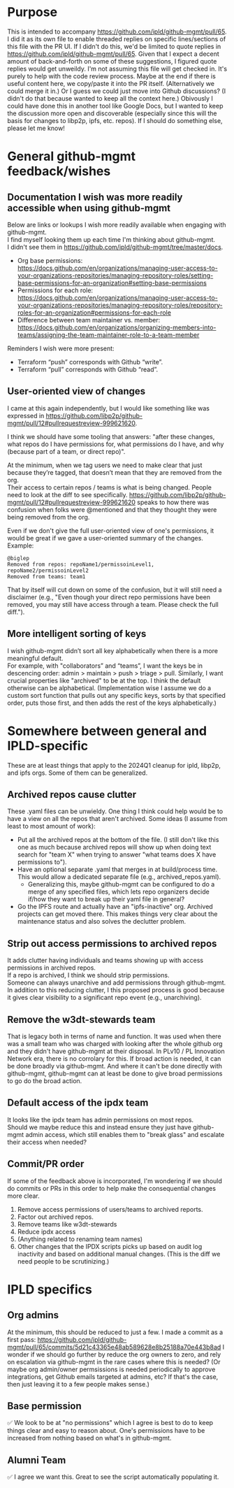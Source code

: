 # Purpose
This is intended to accompany https://github.com/ipld/github-mgmt/pull/65.
I did it as its own file to enable threaded replies on specific lines/sections of this file with the PR UI.
If I didn't do this, we'd be limited to quote replies in https://github.com/ipld/github-mgmt/pull/65.
Given that I expect a decent amount of back-and-forth on some of these suggestions, I figured quote replies would get unweildy.
I'm not assuming this file will get checked in.  It's purely to help with the code review process.
Maybe at the end if there is useful content here, we copy/paste it into the PR itself.  (Alternatively we could merge it in.)
Or I guess we could just move into Github discussions?  (I didn't do that because wanted to keep all the context here.)
Obivously I could have done this in another tool like Google Docs, but I wanted to keep the discussion more open and discoverable (especially since this will the basis for changes to libp2p, ipfs, etc. repos).
If I should do something else, please let me know!

# General github-mgmt feedback/wishes
## Documentation I wish was more readily accessible when using github-mgmt
Below are links or lookups I wish more readily available when engaging with github-mgmt.  
I find myself looking them up each time I'm thinking about github-mgmt.  
I didn't see them in https://github.com/ipld/github-mgmt/tree/master/docs.  

* Org base permissions: https://docs.github.com/en/organizations/managing-user-access-to-your-organizations-repositories/managing-repository-roles/setting-base-permissions-for-an-organization#setting-base-permissions
* Permissions for each role: https://docs.github.com/en/organizations/managing-user-access-to-your-organizations-repositories/managing-repository-roles/repository-roles-for-an-organization#permissions-for-each-role 
* Difference between team maintainer vs. member: https://docs.github.com/en/organizations/organizing-members-into-teams/assigning-the-team-maintainer-role-to-a-team-member

Reminders I wish were more present:
* Terraform “push” corresponds with Github “write”.
* Terraform “pull” corresponds with Github “read”.

## User-oriented view of changes
I came at this again independently, but I would like something like was expressed in https://github.com/libp2p/github-mgmt/pull/12#pullrequestreview-999621620.

I think we should have some tooling that answers: "after these changes, what repos do I have permissions for, what permissions do I have, and why (because part of a team, or direct repo)".

At the minimum, when we tag users we need to make clear that just because they’re tagged, that doesn’t mean that they are removed from the org.  
Their access to certain repos / teams is what is being changed.  People need to look at the diff to see specifically.
https://github.com/libp2p/github-mgmt/pull/12#pullrequestreview-999621620 speaks to how there was confusion when folks were @mentioned and that they thought they were being removed from the org.

Even if we don't give the full user-oriented view of one's permissions, it would be great if we gave a user-oriented summary of the changes.  Example:

```
@biglep
Removed from repos: repoName1/permissoinLevel1, repoName2/permissoinLevel2
Removed from teams: team1
```

That by itself will cut down on some of the confusion, but it will still need a disclaimer (e.g., "Even though your direct repo permissions have been removed, you may still have access through a team.  Please check the full diff.").

## More intelligent sorting of keys
I wish github-mgmt didn’t sort all key alphabetically when there is a more meaningful default.  
For example, with "collaborators” and “teams”, I want the keys be in descencing order: admin > maintain > push > triage > pull.
Similarly, I want crucial properties like "archived" to be at the top.
I think the default otherwise can be alphabetical.
(Implementation wise I assume we do a custom sort function that pulls out any specific keys, sorts by that specified order, puts those first, and then adds the rest of the keys alphabetically.)

# Somewhere between general and IPLD-specific
These are at least things that apply to the 2024Q1 cleanup for ipld, libp2p, and ipfs orgs. Some of them can be generalized.

## Archived repos cause clutter
These .yaml files can be unwieldy.  One thing I think could help would be to have a view on all the repos that aren't archived.  Some ideas (I assume from least to most amount of work):
* Put all the archived repos at the bottom of the file.  (I still don't like this one as much because archived repos will show up when doing text search for "team X" when trying to answer "what teams does X have permissions to").
* Have an optional separate .yaml that merges in at build/process time.  This would allow a dedicated separate file (e.g., archived_repos.yaml).
  * Generalizing this, maybe github-mgmt can be configured to do a merge of any specified files, which lets repo organizers decide if/how they want to break up their yaml file in general?
* Go the IPFS route and actually have an "ipfs-inactive" org.  Archived projects can get moved there.  This makes things very clear about the maintenance status and also solves the declutter problem. 

## Strip out access permissions to archived repos
It adds clutter having individuals and teams showing up with access permissions in archived repos.  
If a repo is archived, I think we should strip permissions.  
Someone can always unarchive and add permissions through github-mgmt.  
In addition to this reducing clutter, I this proposed process is good because it gives clear visibility to a significant repo event (e.g., unarchiving).

## Remove the w3dt-stewards team
That is legacy both in terms of name and function.
It was used when there was a small team who was charged with looking after the whole github org and they didn't have github-mgmt at their disposal.
In PLv10 / PL Innovation Network era, there is no corrolary for this.
If broad action is needed, it can be done broadly via github-mgmt.  And where it can't be done directly with github-mgmt, github-mgmt can at least be done to give broad permissions to go do the broad action.

## Default access of the ipdx team
It looks like the ipdx team has admin permissions on most repos.   
Should we maybe reduce this and instead ensure they just have github-mgmt admin access, which still enables them to "break glass" and escalate their access when needed?

## Commit/PR order
If some of the feedback above is incorporated, I'm wondering if we should do commits or PRs in this order to help make the consequential changes more clear.
1. Remove access permissions of users/teams to archived reports.
2. Factor out archived repos.
3. Remove teams like w3dt-stewards
4. Reduce ipdx access
5. (Anything related to renaming team names)
6. Other changes that the IPDX scripts picks up based on audit log inactivity and based on additional manual changes.  (This is the diff we need people to be scrutinizing.)

# IPLD specifics
## Org admins
At the minimum, this should be reduced to just a few.  I made a commit as a first pass: https://github.com/ipld/github-mgmt/pull/65/commits/5d21c43365e48ab589628e8b25188a70e443b8ad
I wonder if we should go further by reduce the org owners to zero, and rely on escalation via github-mgmt in the rare cases where this is needed?
(Or maybe org admin/owner permsissions is needed periodically to approve integrations, get Github emails targeted at admins, etc?  If that's the case, then just leaving it to a few people makes sense.)

## Base permission
✅ We look to be at "no permissions" which I agree is best to do to keep things clear and easy to reason about.  One's permissions have to be increased from nothing based on what's in github-mgmt. 

## Alumni Team
✅ I agree we want this.  Great to see the script automatically populating it.
